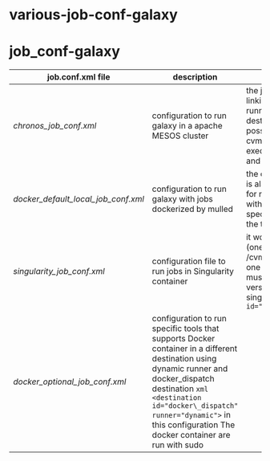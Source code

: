 # various-job-conf-galaxy
# job\_conf-galaxy

job.conf.xml file | description| issues
---|---|---|
*chronos\_job\_conf.xml* | configuration to run galaxy in a apache MESOS cluster | the jobs are run but there are problem in linking the results in the history, the runner chronos.py called by the chronos destination block have some lack: is not possible to attach other volumes (as cvmfs for refdata) and the job is not executed in the default working  directory and this parameter can not be set 
*docker\_default\_local\_job\_conf.xml* | configuration to run galaxy with jobs dockerized by mulled | the configuration work without problems is also possible to attach cvmfs volumes for refdata some of the tools can't be run with mulled, for this reason is better to specify the tools that run with Conda in the tool block  
*singularity\_job\_conf.xml* | configuration file to run jobs in Singularity container | it works well with attached cvmfs volumes (one for singularity images, /cvmfs/singularity.galaxyproject.org, and one for refdata) but the version of galaxy must be >= 18.09 because only in this version the development team add the singularity block ```<param id="singularity_image_dir">PATH</param>``` 
*docker\_optional\_job\_conf.xml* | configuration to run specific tools that supports Docker container in a different destination using dynamic runner and docker_dispatch destination  ```xml <destination id="docker\_dispatch" runner="dynamic">``` in this configuration The docker container are run with sudo

